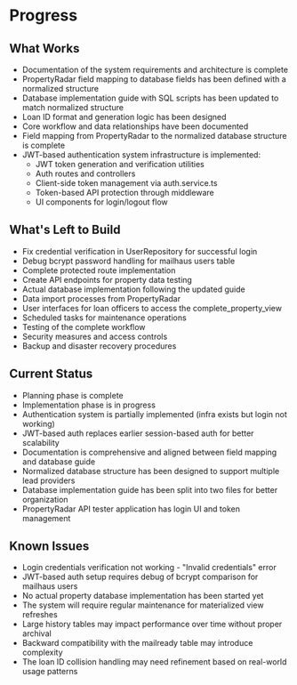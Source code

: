 # Progress

## What Works
- Documentation of the system requirements and architecture is complete
- PropertyRadar field mapping to database fields has been defined with a normalized structure
- Database implementation guide with SQL scripts has been updated to match normalized structure
- Loan ID format and generation logic has been designed
- Core workflow and data relationships have been documented
- Field mapping from PropertyRadar to the normalized database structure is complete
- JWT-based authentication system infrastructure is implemented:
  - JWT token generation and verification utilities
  - Auth routes and controllers
  - Client-side token management via auth.service.ts
  - Token-based API protection through middleware
  - UI components for login/logout flow

## What's Left to Build
- Fix credential verification in UserRepository for successful login
- Debug bcrypt password handling for mailhaus users table
- Complete protected route implementation
- Create API endpoints for property data testing
- Actual database implementation following the updated guide
- Data import processes from PropertyRadar
- User interfaces for loan officers to access the complete_property_view
- Scheduled tasks for maintenance operations
- Testing of the complete workflow
- Security measures and access controls
- Backup and disaster recovery procedures

## Current Status
- Planning phase is complete
- Implementation phase is in progress
- Authentication system is partially implemented (infra exists but login not working)
- JWT-based auth replaces earlier session-based auth for better scalability
- Documentation is comprehensive and aligned between field mapping and database guide
- Normalized database structure has been designed to support multiple lead providers
- Database implementation guide has been split into two files for better organization
- PropertyRadar API tester application has login UI and token management

## Known Issues
- Login credentials verification not working - "Invalid credentials" error
- JWT-based auth setup requires debug of bcrypt comparison for mailhaus users
- No actual property database implementation has been started yet
- The system will require regular maintenance for materialized view refreshes
- Large history tables may impact performance over time without proper archival
- Backward compatibility with the mailready table may introduce complexity
- The loan ID collision handling may need refinement based on real-world usage patterns
